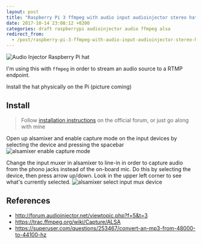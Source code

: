 ```yaml
---
layout: post
title: "Raspberry Pi 3 ffmpeg with audio input audioinjector stereo hat"
date: 2017-10-14 23:08:12 +0200
categories: draft raspberrypi audioinjector audio ffmpeg alsa
redirect_from:
  - /post/raspberry-pi-3-ffmpeg-with-audio-input-audioinjector-stereo-hat
---
```


![Audio Injector Raspberry Pi hat](http://www.audioinjector.net/images/audioinjector.pi.soundcard.jpg)

I'm using this with `ffmpeg` in order to stream an audio source to a RTMP endpoint.

Install the hat physically on the Pi (picture coming)

## Install

> Follow [installation instructions](http://forum.audioinjector.net/viewtopic.php?f=5&t=3#p3) on the official forum, or just go along with mine

Open up alsamixer and enable capture mode on the input devices by selecting the device and pressing the spacebar
![alsamixer enable capture mode](https://public.42.fm/1508014360377760233.png)

Change the input muxer in alsamixer to line-in in order to capture audio from the phono jacks instead of the on-board mic. Do this by selecting the device, then press arrow up/down. Look in the upper left corner to see what's currently selected.
![alsamixer select input mux device](https://public.42.fm/1508013757462968285.png)

## References
- http://forum.audioinjector.net/viewtopic.php?f=5&t=3
- https://trac.ffmpeg.org/wiki/Capture/ALSA
- https://superuser.com/questions/253467/convert-an-mp3-from-48000-to-44100-hz